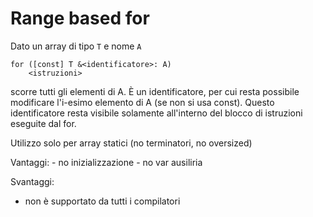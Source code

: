 # Range based for

Dato un array di tipo `T` e nome `A`

```
for ([const] T &<identificatore>: A)
	<istruzioni>
```

<identificatore> scorre tutti gli elementi di A. È un identificatore, per cui resta possibile modificare l'i-esimo elemento di A (se non si usa const). Questo identificatore resta visibile solamente all'interno del blocco di istruzioni eseguite dal for.

Utilizzo solo per array statici (no terminatori, no oversized)

Vantaggi:
	- no inizializzazione
	- no var ausiliria

Svantaggi:
 - non è supportato da tutti i compilatori
